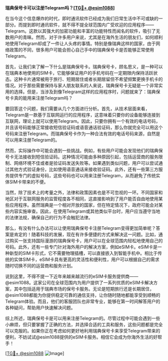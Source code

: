 **瑞典保号卡可以注册Telegram吗？[[TG💪+ @esim1088](https://t.me/s/esim1088)]**

在当今这个信息爆炸的时代，即时通讯软件已经成为我们日常生活中不可或缺的一部分。而提到即时通讯软件，就不得不提全球范围内广受欢迎的应用程序——Telegram。这款以其强大的加密功能和丰富的功能特性而闻名的软件，吸引了无数用户的青睐。然而，对于许多用户来说，尤其是在海外生活的朋友们，如何顺利地使用Telegram却成了一件让人头疼的事情。特别是像瑞典这样的国家，由于网络政策的不同，很多用户可能会担心自己手中的瑞典保号卡是否能够正常使用Telegram。

首先，让我们来了解一下什么是瑞典保号卡。瑞典保号卡，顾名思义，是一种可以在瑞典本地使用的SIM卡，它能够保证用户的手机号码在一定期限内保持活跃状态。这种卡片通常被用于旅行、短期居住或者长期居留但不希望频繁更换手机卡的情况。对于那些需要保持与家人朋友联系的人来说，瑞典保号卡无疑是一个非常实用的选择。但是，当涉及到像Telegram这样的应用程序时，问题就来了：瑞典保号卡真的能用来注册Telegram吗？

要回答这个问题，我们需要从几个方面进行分析。首先，从技术层面来看，Telegram是一款基于互联网运行的应用程序，这意味着只要你的设备能够连接到互联网，理论上就可以使用Telegram。因此，只要你拥有一个有效的电话号码，并且该号码能够正常接收短信验证码或语音通话验证码，那么你就完全可以用这个号码来注册Telegram。而瑞典保号卡作为一种合法有效的电话号码来源，自然是可以用来注册Telegram的。

然而，实际操作中可能会遇到一些挑战。例如，有些用户可能会发现他们的瑞典保号卡无法接收到短信验证码。这种情况可能由多种原因引起，包括运营商的服务限制、网络环境不佳或者是验证码发送失败等。如果遇到类似问题，用户可以尝试通过其他方式验证身份，比如使用语音通话来接收验证码。此外，还有一些第三方服务提供专门的虚拟号码，这些号码也可以用来注册Telegram，从而避免了传统实体SIM卡带来的不便。

当然，除了技术上的考量之外，法律和政策因素也是不可忽视的一环。不同国家和地区对于互联网服务的监管程度各不相同，这直接影响到了用户能否自由地使用某些应用程序。虽然瑞典是一个相对开放的国家，但在特定情况下，政府可能会对某些内容实施审查。因此，在使用Telegram或其他类似平台时，用户应当遵守当地的法律法规，确保自己的行为不会触犯法律。

那么，有没有什么办法可以让使用瑞典保号卡注册Telegram变得更加简单呢？答案是肯定的！随着科技的发展，现在有许多便捷的方式来解决这一问题。比如，通过购买一张支持国际漫游的瑞典保号卡，用户可以在全球范围内轻松地使用自己的号码。此外，还有一些专门针对海外用户的解决方案，例如eSIM卡。eSIM卡是一种新型的SIM卡形式，它不需要物理插槽，可以直接嵌入到智能手机中。相比于传统的实体SIM卡，eSIM卡具有更高的灵活性和便利性，用户可以根据自己的需求随时切换不同的运营商和服务计划。

说到这里，不得不提一下近年来越来越流行的eSIM卡服务提供商——@esim1088。这家公司在全球范围内为用户提供了一系列优质的eSIM卡解决方案，其中包括适用于瑞典市场的保号卡服务。无论是短期旅行还是长期居住，@esim1088都能为你提供稳定可靠的通信支持，让你随时随地都能享受到顺畅的Telegram体验。而且，他们的客服团队也非常专业，能够在第一时间解答用户的各种疑问，帮助用户快速解决问题。

综上所述，瑞典保号卡是可以用来注册Telegram的。尽管过程中可能会遇到一些小麻烦，但只要掌握了正确的方法，并选择合适的工具和服务，这些问题都是完全可以克服的。如果你正在考虑如何更好地利用瑞典保号卡来享受Telegram带来的便利，不妨试试@esim1088提供的eSIM卡服务。相信它会成为你海外生活的好帮手！

[[TG💪+ @esim1088](https://t.me/s/esim1088) ![Image](https://i.postimg.cc/4NQfJmqS/Snipaste-2025-05-13-00-14-12.png)]